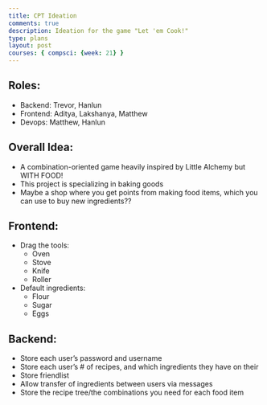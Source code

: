 ```yaml
---
title: CPT Ideation
comments: true
description: Ideation for the game "Let 'em Cook!"
type: plans
layout: post
courses: { compsci: {week: 21} }
---
```


## Roles:
- Backend: Trevor, Hanlun
- Frontend: Aditya, Lakshanya, Matthew
- Devops: Matthew, Hanlun

## Overall Idea:
- A combination-oriented game heavily inspired by Little Alchemy but WITH FOOD!
- This project is specializing in baking goods
- Maybe a shop where you get points from making food items, which you can use to buy new ingredients??

## Frontend:
- Drag the tools:
    - Oven
    - Stove
    - Knife
    - Roller
- Default ingredients:
    - Flour
    - Sugar
    - Eggs

## Backend:
- Store each user’s password and username
- Store each user’s # of recipes, and which ingredients they have on their 
- Store friendlist
- Allow transfer of ingredients between users via messages
- Store the recipe tree/the combinations you need for each food item
